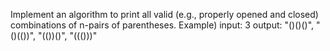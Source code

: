Implement an algorithm to print all valid (e.g., properly opened and closed) combinations of n-pairs of parentheses.
Example)
input: 3
output: "()()()", "()(())", "(())()", "((()))"